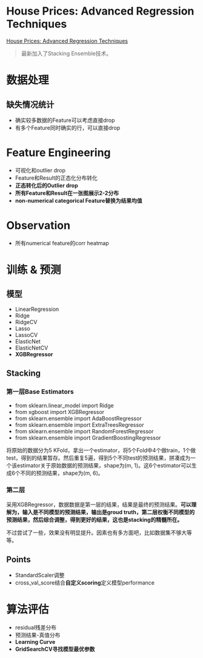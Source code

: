 # House Prices: Advanced Regression Techniques

[House Prices: Advanced Regression Techniques](https://www.kaggle.com/c/house-prices-advanced-regression-techniques)

> 最新加入了Stacking Ensemble技术。

# 数据处理

## 缺失情况统计

- 确实较多数据的Feature可以考虑直接drop
- 有多个Feature同时确实的行，可以直接drop

# Feature Engineering

- 可视化和outlier drop
- Feature和Result的正态化分布转化
- **正态转化后的Outlier drop**
- **所有Feature和Result在一张图展示2-2分布**
- **non-numerical categorical Feature替换为结果均值**

# Observation

- 所有numerical feature的corr heatmap

# 训练 & 预测

## 模型

- LinearRegression
- Ridge
- RidgeCV
- Lasso
- LassoCV
- ElasticNet
- ElasticNetCV
- **XGBRegressor**

## Stacking

### 第一层Base Estimators

- from sklearn.linear_model import Ridge
- from xgboost import XGBRegressor
- from sklearn.ensemble import AdaBoostRegressor
- from sklearn.ensemble import ExtraTreesRegressor
- from sklearn.ensemble import RandomForestRegressor
- from sklearn.ensemble import GradientBoostingRegressor

将原始的数据分为5 KFold，拿出一个estimator，将5个Fold中4个做train，1个做test，得到的结果暂存。然后重复5遍，得到5个不同test的预测结果，拼凑成为一个该estimator关于原始数据的预测结果，shape为(m, 1)。这6个estimator可以生成6个不同的预测结果，shape为(m, 6)。

### 第二层

采用XGBRegressor，数据数据是第一层的结果，结果是最终的预测结果。**可以理解为，输入是不同模型的预测结果，输出是groud truth，第二层权衡不同模型的预测结果，然后综合调整，得到更好的结果，这也是stacking的精髓所在。**

不过尝试了一些，效果没有明显提升。因素也有多方面吧，比如数据集不够大等等。

## Points

- StandardScaler调整
- cross_val_score结合**自定义scoring**定义模型performance

# 算法评估

- residual残差分布
- 预测结果-真值分布
- **Learning Curve**
- **GridSearchCV寻找模型最优参数**

